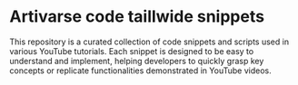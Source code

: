 # Artivarse code taillwide snippets

This repository is a curated collection of code snippets and 
scripts used in various YouTube tutorials. Each snippet is designed to be easy to understand and implement, 
helping developers to quickly grasp key concepts or replicate functionalities demonstrated in YouTube videos.
